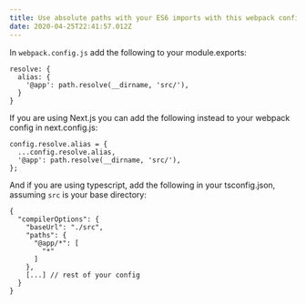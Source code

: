 ```yaml
---
title: Use absolute paths with your ES6 imports with this webpack config
date: 2020-04-25T22:41:57.012Z
---
```

In `webpack.config.js` add the following to your module.exports:

```
resolve: {
  alias: {
    '@app': path.resolve(__dirname, 'src/'),
  }
}
```

If you are using Next.js you can add the following instead to your webpack config in next.config.js:

```
config.resolve.alias = {
  ...config.resolve.alias,
  '@app': path.resolve(__dirname, 'src/'),
};
```

And if you are using typescript, add the following in your tsconfig.json, assuming `src` is your base directory:

```
{
  "compilerOptions": {
    "baseUrl": "./src",
    "paths": {
      "@app/*": [
        "*"
      ]
    },
    [...] // rest of your config
  }
}
```